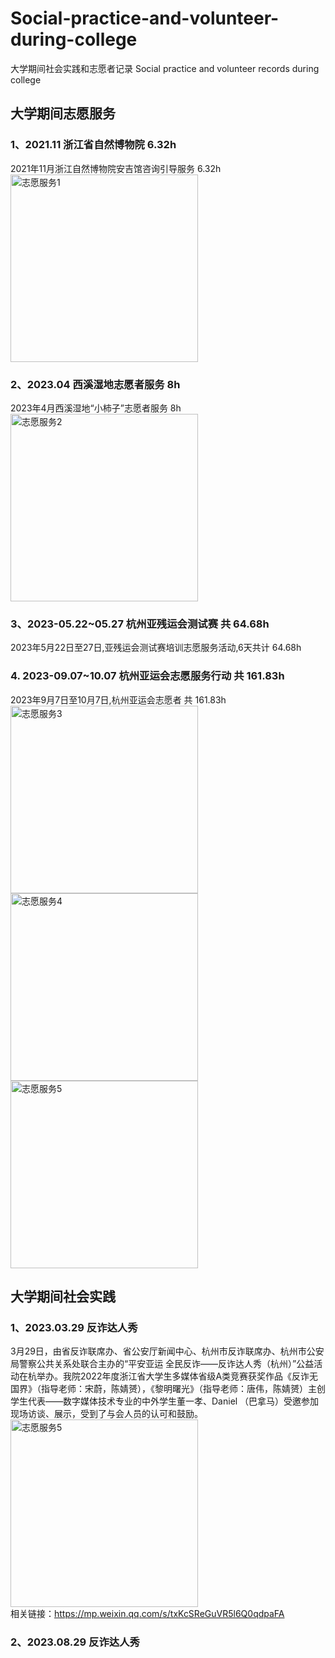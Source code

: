 # Social-practice-and-volunteer-during-college
大学期间社会实践和志愿者记录
Social practice and volunteer records during college

## 大学期间志愿服务
### 1、2021.11 浙江省自然博物院 6.32h
2021年11月浙江自然博物院安吉馆咨询引导服务 6.32h<br/>
<img src="https://github.com/user-attachments/assets/e9020fd1-093d-4c61-a109-4a9f8a18efd6" alt="志愿服务1" width="300"/>
### 2、2023.04 西溪湿地志愿者服务 8h
2023年4月西溪湿地“小柿子”志愿者服务 8h<br/>
<img src="https://github.com/user-attachments/assets/b3e86fcc-95e7-45a8-9af0-7f2f5045f43d" alt="志愿服务2" width="300"/>
### 3、2023-05.22~05.27 杭州亚残运会测试赛 共 64.68h
2023年5月22日至27日,亚残运会测试赛培训志愿服务活动,6天共计 64.68h<br/>
### 4. 2023-09.07~10.07 杭州亚运会志愿服务行动 共 161.83h
2023年9月7日至10月7日,杭州亚运会志愿者 共 161.83h<br/>
<img src="https://github.com/user-attachments/assets/2e7cb9c9-3a7e-405f-b6ad-fed90d2de4d4" alt="志愿服务3" width="300"/>
<img src="https://github.com/user-attachments/assets/f994c776-40be-43d4-96ec-ba0f39006378" alt="志愿服务4" width="300"/>
<img src="https://github.com/user-attachments/assets/06db1605-9ddc-44ac-918e-0ad0919b50fb" alt="志愿服务5" width="300"/>

## 大学期间社会实践

### 1、2023.03.29 反诈达人秀
3月29日，由省反诈联席办、省公安厅新闻中心、杭州市反诈联席办、杭州市公安局警察公共关系处联合主办的“平安亚运 全民反诈——反诈达人秀（杭州）”公益活动在杭举办。我院2022年度浙江省大学生多媒体省级A类竞赛获奖作品《反诈无国界》（指导老师：宋蔚，陈婧赟），《黎明曙光》（指导老师：唐伟，陈婧赟）主创学生代表——数字媒体技术专业的中外学生董一孝、Daniel （巴拿马）受邀参加现场访谈、展示，受到了与会人员的认可和鼓励。<br/>
<img src="https://github.com/user-attachments/assets/6ac67106-2a46-4474-90e6-caa05f353b13" alt="志愿服务5" width="300"/> <br/>
相关链接：https://mp.weixin.qq.com/s/txKcSReGuVR5l6Q0qdpaFA

### 2、2023.08.29 反诈达人秀





